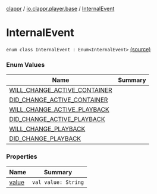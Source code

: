 [clappr](../../index.md) / [io.clappr.player.base](../index.md) / [InternalEvent](.)

# InternalEvent

`enum class InternalEvent : Enum<InternalEvent>` [(source)](https://github.com/clappr/clappr-android/tree/dev/clappr/src/main/kotlin/io/clappr/player/base/InternalEvents.kt#L3)

### Enum Values

| Name | Summary |
|---|---|
| [WILL_CHANGE_ACTIVE_CONTAINER](-w-i-l-l_-c-h-a-n-g-e_-a-c-t-i-v-e_-c-o-n-t-a-i-n-e-r.md) |  |
| [DID_CHANGE_ACTIVE_CONTAINER](-d-i-d_-c-h-a-n-g-e_-a-c-t-i-v-e_-c-o-n-t-a-i-n-e-r.md) |  |
| [WILL_CHANGE_ACTIVE_PLAYBACK](-w-i-l-l_-c-h-a-n-g-e_-a-c-t-i-v-e_-p-l-a-y-b-a-c-k.md) |  |
| [DID_CHANGE_ACTIVE_PLAYBACK](-d-i-d_-c-h-a-n-g-e_-a-c-t-i-v-e_-p-l-a-y-b-a-c-k.md) |  |
| [WILL_CHANGE_PLAYBACK](-w-i-l-l_-c-h-a-n-g-e_-p-l-a-y-b-a-c-k.md) |  |
| [DID_CHANGE_PLAYBACK](-d-i-d_-c-h-a-n-g-e_-p-l-a-y-b-a-c-k.md) |  |

### Properties

| Name | Summary |
|---|---|
| [value](value.md) | `val value: String` |
